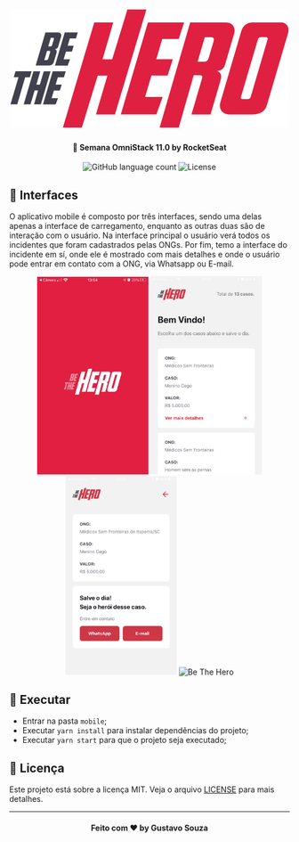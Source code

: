 <h1 align="center">
    <img alt="Be The Hero" src="../.github/logo.svg" />
</h1>

<h4 align="center">
  🚀 Semana OmniStack 11.0 by RocketSeat
</h4>

<p align="center">
  <img alt="GitHub language count" src="https://img.shields.io/github/languages/count/guuhx97/bethehero">
  <img alt="License" src="https://img.shields.io/badge/license-MIT-brightgreen">
</p>

## 📱 Interfaces
O aplicativo mobile é composto por três interfaces, sendo uma delas apenas a interface de carregamento, enquanto as outras duas são de interação com o usuário. Na interface principal o usuário verá todos os incidentes que foram cadastrados pelas ONGs. Por fim, temo a interface do incidente em sí, onde ele é mostrado com mais detalhes e onde o usuário pode entrar em contato com a ONG, via Whatsapp ou E-mail.


<div align="center">
    <img alt="Be The Hero" src="../.github/mobile-loading.jpeg" width="200px" height="355.5px"/>
    <img alt="Be The Hero" src="../.github/mobile-home.png" width="200px" />
    <img alt="Be The Hero" src="../.github/mobile-incident.png" width="200px" />
    <img alt="Be The Hero" src="../.github/mobile-bethehero.gif" width="200px" height="355.5px" />
</div>

## 🔄 Executar
- Entrar na pasta `mobile`;
 - Executar `yarn install` para instalar dependências do projeto;
 - Executar `yarn start` para que o projeto seja executado;

 ## 📝 Licença
Este projeto está sobre a licença MIT. Veja o arquivo [LICENSE](../LICENSE.md) para mais detalhes.


---
<h4 align="center">
  Feito com ❤️ by Gustavo Souza
</h4>
